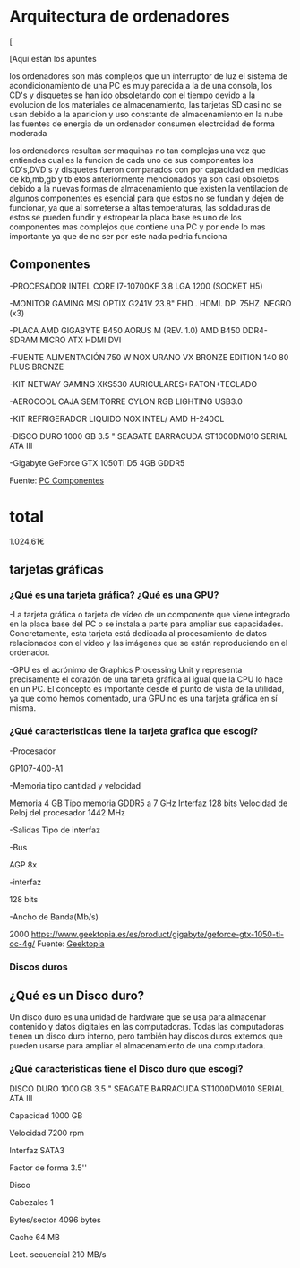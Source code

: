 # Arquitectura de ordenadores
[

[Aquí están los apuntes


los ordenadores son más complejos que un interruptor de luz 
el sistema de acondicionamiento de una PC es muy parecida a la de una consola, los CD's y disquetes se han ido obsoletando con el tiempo devido a la evolucion
de los materiales de almacenamiento, las tarjetas SD casi no se usan debido a la aparicion y uso constante de almacenamiento en la nube
las fuentes de energia de un ordenador consumen electrcidad de forma moderada

los ordenadores resultan ser maquinas no tan complejas una vez que entiendes cual es la funcion de cada uno de sus componentes 
los CD's,DVD's y disquetes fueron comparados con por capacidad en medidas de kb,mb,gb y tb 
etos anteriormente mencionados ya son casi obsoletos debido a la nuevas formas de almacenamiento que existen
la ventilacion de algunos componentes es esencial para que estos no se fundan y dejen de funcionar, ya que al someterse a altas temperaturas, las soldaduras de estos se pueden fundir y estropear
la placa base es uno de los componentes mas complejos que contiene una PC y por ende lo mas importante ya que de no ser por este nada podria funciona


## Componentes

-PROCESADOR INTEL CORE I7-10700KF 3.8 LGA 1200 (SOCKET H5)

-MONITOR GAMING MSI OPTIX G241V 23.8" FHD . HDMI. DP. 75HZ. NEGRO (x3)

-PLACA AMD GIGABYTE B450 AORUS M (REV. 1.0) AMD B450 DDR4-SDRAM MICRO ATX HDMI DVI

-FUENTE ALIMENTACIÓN 750 W NOX URANO VX BRONZE EDITION 140 80 PLUS BRONZE

-KIT NETWAY GAMING XKS530 AURICULARES+RATON+TECLADO

-AEROCOOL CAJA SEMITORRE CYLON RGB LIGHTING USB3.0

-KIT REFRIGERADOR LIQUIDO NOX INTEL/ AMD H-240CL

-DISCO DURO 1000 GB 3.5 " SEAGATE BARRACUDA ST1000DM010 SERIAL ATA III

-Gigabyte GeForce GTX 1050Ti D5 4GB GDDR5

Fuente: [PC Componentes](https://www.pccomponentes.com/)

# total

1.024,61€

## tarjetas gráficas

### ¿Qué es una tarjeta gráfica? ¿Qué es una GPU?

-La tarjeta gráfica o tarjeta de vídeo de un componente que viene integrado en la placa base del PC o se instala a parte para ampliar sus capacidades. Concretamente, esta tarjeta está dedicada al procesamiento de datos relacionados con el vídeo y las imágenes que se están reproduciendo en el ordenador.

-GPU es el acrónimo de Graphics Processing Unit y representa precisamente el corazón de una tarjeta gráfica al igual que la CPU lo hace en un PC. El concepto es importante desde el punto de vista de la utilidad, ya que como hemos comentado, una GPU no es una tarjeta gráfica en sí misma.


### ¿Qué caracteristicas tiene la tarjeta grafica que escogí?

-Procesador

GP107-400-A1

-Memoria tipo cantidad y velocidad

Memoria 	4 GB
Tipo memoria 	GDDR5 a 7 GHz
Interfaz 	128 bits
Velocidad de Reloj del procesador 1442 MHz

-Salidas Tipo de interfaz

-Bus	

AGP 8x

-interfaz 	

128 bits

-Ancho de Banda(Mb/s)

2000
https://www.geektopia.es/es/product/gigabyte/geforce-gtx-1050-ti-oc-4g/
Fuente: [Geektopia](https://www.geektopia.es/es/product/gigabyte/geforce-gtx-1050-ti-oc-4g/)



### Discos duros

## ¿Qué es un Disco duro?

Un disco duro es una unidad de hardware que se usa para almacenar contenido y datos digitales en las computadoras. Todas las computadoras tienen un disco duro interno, pero también hay discos duros externos que pueden usarse para ampliar el almacenamiento de una computadora.

### ¿Qué caracteristicas tiene el Disco duro que escogí?

DISCO DURO 1000 GB 3.5 " SEAGATE BARRACUDA ST1000DM010 SERIAL ATA III

Capacidad 	    1000 GB

Velocidad      	7200 rpm

Interfaz 	      SATA3

Factor de forma 	3.5''


Disco

Cabezales    	1

Bytes/sector     	4096 bytes

Cache 	    64 MB

Lect. secuencial 	    210 MB/s







